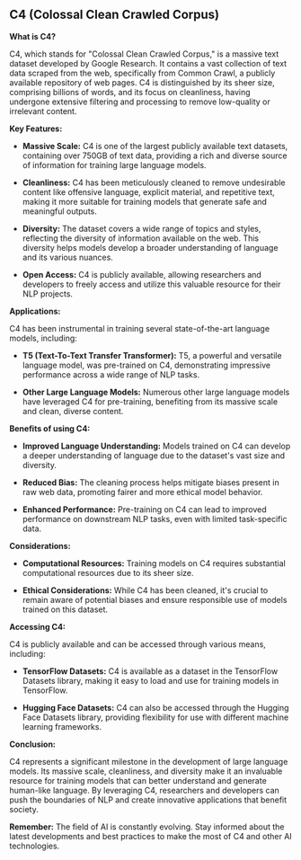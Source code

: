 ## C4 (Colossal Clean Crawled Corpus)

**What is C4?**

C4, which stands for "Colossal Clean Crawled Corpus," is a massive text dataset developed by Google Research. It contains a vast collection of text data scraped from the web, specifically from Common Crawl, a publicly available repository of web pages. C4 is distinguished by its sheer size, comprising billions of words, and its focus on cleanliness, having undergone extensive filtering and processing to remove low-quality or irrelevant content. 

**Key Features:**

* **Massive Scale:** C4 is one of the largest publicly available text datasets, containing over 750GB of text data, providing a rich and diverse source of information for training large language models. 

* **Cleanliness:**  C4 has been meticulously cleaned to remove undesirable content like offensive language, explicit material, and repetitive text, making it more suitable for training models that generate safe and meaningful outputs.

* **Diversity:** The dataset covers a wide range of topics and styles, reflecting the diversity of information available on the web. This diversity helps models develop a broader understanding of language and its various nuances.

* **Open Access:** C4 is publicly available, allowing researchers and developers to freely access and utilize this valuable resource for their NLP projects.

**Applications:**

C4 has been instrumental in training several state-of-the-art language models, including:

* **T5 (Text-To-Text Transfer Transformer):** T5, a powerful and versatile language model, was pre-trained on C4, demonstrating impressive performance across a wide range of NLP tasks.

* **Other Large Language Models:** Numerous other large language models have leveraged C4 for pre-training, benefiting from its massive scale and clean, diverse content.

**Benefits of using C4:**

* **Improved Language Understanding:** Models trained on C4 can develop a deeper understanding of language due to the dataset's vast size and diversity.

* **Reduced Bias:** The cleaning process helps mitigate biases present in raw web data, promoting fairer and more ethical model behavior.

* **Enhanced Performance:** Pre-training on C4 can lead to improved performance on downstream NLP tasks, even with limited task-specific data.

**Considerations:**

* **Computational Resources:** Training models on C4 requires substantial computational resources due to its sheer size.

* **Ethical Considerations:** While C4 has been cleaned, it's crucial to remain aware of potential biases and ensure responsible use of models trained on this dataset.

**Accessing C4:**

C4 is publicly available and can be accessed through various means, including:

* **TensorFlow Datasets:** C4 is available as a dataset in the TensorFlow Datasets library, making it easy to load and use for training models in TensorFlow.

* **Hugging Face Datasets:** C4 can also be accessed through the Hugging Face Datasets library, providing flexibility for use with different machine learning frameworks.

**Conclusion:**

C4 represents a significant milestone in the development of large language models. Its massive scale, cleanliness, and diversity make it an invaluable resource for training models that can better understand and generate human-like language. By leveraging C4, researchers and developers can push the boundaries of NLP and create innovative applications that benefit society.

**Remember:** The field of AI is constantly evolving. Stay informed about the latest developments and best practices to make the most of C4 and other AI technologies. 
